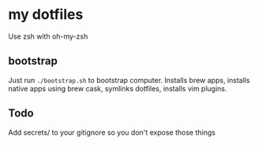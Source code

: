 # my dotfiles

Use zsh with oh-my-zsh

## bootstrap

Just run `./bootstrap.sh` to bootstrap computer. Installs brew apps, installs native apps using brew cask, symlinks dotfiles, installs vim plugins.

## Todo

Add secrets/ to your gitignore so you don't expose those things
